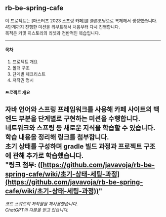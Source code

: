 ## rb-be-spring-cafe
이 프로젝트는 [마스터즈 2023 스프링 카페]를 클론코딩으로 복제해서 생성했습니다.<br> 
4단계까지 진행한 미션을 리부트해서 처음부터 다시 진행합니다.<br>
목적은 커밋 히스토리의 리셋과 전반적인 복습입니다.<br>

---

#### 목차
1. 프로젝트 개요 
2. 폴더 구조
3. 단계별 체크리스트
4. 저작권 명시

#### 프로젝트 개요
자바 언어와 스프링 프레임워크를 사용해 카페 사이트의 백엔드 부분을 단계별로 구현하는 미션을 수행합니다. <br> 
네트워크와 스프링 등 새로운 지식을 학습할 수 있습니다. 학습 내용을 정리해 링크를 첨부합니다. <br>
초기 상태를 구성하며 gradle 빌드 과정과 프로젝트 구조에 관해 추가로 학습했습니다.<br>
"링크 첨부: ([https://github.com/javavoja/rb-be-spring-cafe/wiki/초기-상태-세팅-과정](https://github.com/javavoja/rb-be-spring-cafe/wiki/초기-상태-세팅-과정))"
---
_코드 스쿼드의 저작물을 재사용했습니다.<br>
ChatGPT의 자문을 받고 있습니다._
